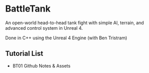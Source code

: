 # BattleTank
An open-world head-to-head tank fight with simple AI, terrain, and advanced control system in Unreal 4.

Done in C++ using the Unreal 4 Engine (with Ben Tristram)

## Tutorial List
* BT01 Github Notes & Assets
